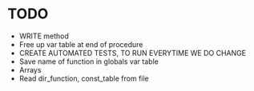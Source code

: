# TODO
* WRITE method
* Free up var table at end of procedure
* CREATE AUTOMATED TESTS, TO RUN EVERYTIME WE DO CHANGE
* Save name of function in globals var table
* Arrays
* Read dir_function, const_table from file